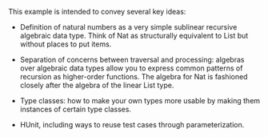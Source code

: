 This example is intended to convey several key ideas:

- Definition of natural numbers as a very simple sublinear recursive
  algebraic data type. Think of Nat as structurally equivalent to List
  but without places to put items.

- Separation of concerns between traversal and processing: algebras
  over algebraic data types allow you to express common patterns of
  recursion as higher-order functions. The algebra for Nat is
  fashioned closely after the algebra of the linear List type.

- Type classes: how to make your own types more usable by making them
  instances of certain type classes.

- HUnit, including ways to reuse test cases through parameterization.
